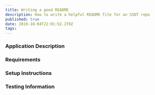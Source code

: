 ```yaml
---
title: Writing a good README
description: How to write a helpful README file for an SSDT repo
published: true
date: 2019-10-04T22:01:52.270Z
tags: 
---
```


### Application Description
### Requirements
### Setup Instructions
### Testing Information
